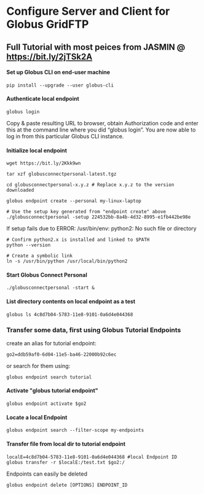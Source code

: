 # Configure Server and Client for Globus GridFTP

## Full Tutorial with most peices from JASMIN @ https://bit.ly/2jTSk2A
#### Set up Globus CLI on end-user machine
```
pip install --upgrade --user globus-cli

```
#### Authenticate local endpoint
```
globus login
```
Copy & paste resulting URL to browser, obtain Authorization code and enter this at the command line where you did “globus login”. You are now able to log in from this particular Globus CLI instance.

#### Initialize local endpoint
```
wget https://bit.ly/2Kkk9wn

tar xzf globusconnectpersonal-latest.tgz

cd globusconnectpersonal-x.y.z # Replace x.y.z to the version downloaded

globus endpoint create --personal my-linux-laptop

# Use the setup key generated from "endpoint create" above
./globusconnectpersonal -setup 224532bb-8a4b-4d32-8995-e1fb442be98e

```
If setup fails due to ERROR: /usr/bin/env: python2: No such file or directory
```
# Confirm python2.x is installed and linked to $PATH
python --version

# Create a symbolic link
ln -s /usr/bin/python /usr/local/bin/python2
```

#### Start Globus Connect Personal
```
./globusconnectpersonal -start &
```
#### List directory contents on local endpoint as a test
```
globus ls 4c8d7b04-5783-11e8-9101-0a6d4e044368
```

### Transfer some data, first using Globus Tutorial Endpoints
create an alias for tutorial endpoint: 
```
go2=ddb59af0-6d04-11e5-ba46-22000b92c6ec
```
or search for them using:
```
globus endpoint search tutorial
```

#### Activate "globus tutorial endpoint"
```
globus endpoint activate $go2
```
#### Locate a local Endpoint
```
globus endpoint search --filter-scope my-endpoints
```
#### Transfer file from local dir to tutorial endpoint
```
localE=4c8d7b04-5783-11e8-9101-0a6d4e044368 #local Endpoint ID
globus transfer -r $localE:/test.txt $go2:/
```
Endpoints can easily be deleted
```
globus endpoint delete [OPTIONS] ENDPOINT_ID
```
